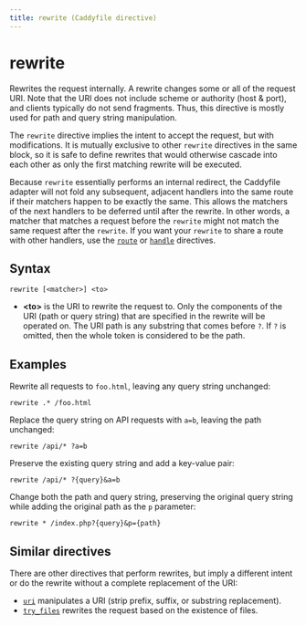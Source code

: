 ```yaml
---
title: rewrite (Caddyfile directive)
---
```


# rewrite

Rewrites the request internally. A rewrite changes some or all of the request URI. Note that the URI does not include scheme or authority (host & port), and clients typically do not send fragments. Thus, this directive is mostly used for path and query string manipulation.

The `rewrite` directive implies the intent to accept the request, but with modifications. It is mutually exclusive to other `rewrite` directives in the same block, so it is safe to define rewrites that would otherwise cascade into each other as only the first matching rewrite will be executed.

Because `rewrite` essentially performs an internal redirect, the Caddyfile adapter will not fold any subsequent, adjacent handlers into the same route if their matchers happen to be exactly the same. This allows the matchers of the next handlers to be deferred until after the rewrite. In other words, a matcher that matches a request before the `rewrite` might not match the same request after the `rewrite`. If you want your `rewrite` to share a route with other handlers, use the [`route`](route) or [`handle`](handle) directives.


## Syntax

```caddy-d
rewrite [<matcher>] <to>
```

- **&lt;to&gt;** is the URI to rewrite the request to. Only the components of the URI (path or query string) that are specified in the rewrite will be operated on. The URI path is any substring that comes before `?`. If `?` is omitted, then the whole token is considered to be the path.


## Examples

Rewrite all requests to `foo.html`, leaving any query string unchanged:

```caddy-d
rewrite .* /foo.html
```

Replace the query string on API requests with `a=b`, leaving the path unchanged:

```caddy-d
rewrite /api/* ?a=b
```

Preserve the existing query string and add a key-value pair:

```caddy-d
rewrite /api/* ?{query}&a=b
```

Change both the path and query string, preserving the original query string while adding the original path as the `p` parameter:

```caddy-d
rewrite * /index.php?{query}&p={path}
```


## Similar directives

There are other directives that perform rewrites, but imply a different intent or do the rewrite without a complete replacement of the URI:

- [`uri`](uri) manipulates a URI (strip prefix, suffix, or substring replacement).
- [`try_files`](try_files) rewrites the request based on the existence of files.
